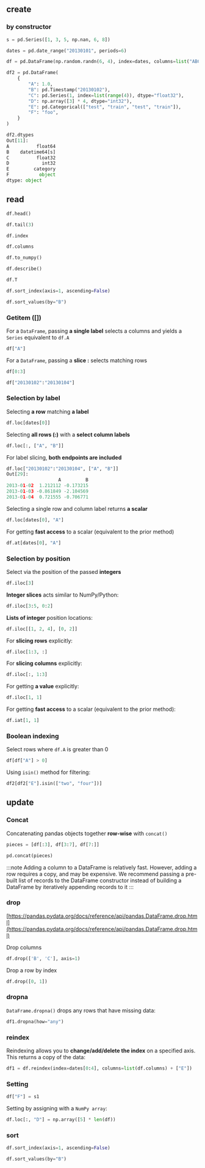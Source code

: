 
## create

### by constructor

```py
s = pd.Series([1, 3, 5, np.nan, 6, 8])
```

```py
dates = pd.date_range("20130101", periods=6)

df = pd.DataFrame(np.random.randn(6, 4), index=dates, columns=list("ABCD"))
```

```py
df2 = pd.DataFrame(
    {
        "A": 1.0,
        "B": pd.Timestamp("20130102"),
        "C": pd.Series(1, index=list(range(4)), dtype="float32"),
        "D": np.array([3] * 4, dtype="int32"),
        "E": pd.Categorical(["test", "train", "test", "train"]),
        "F": "foo",
    }
)

df2.dtypes
Out[11]: 
A          float64
B    datetime64[s]
C          float32
D            int32
E         category
F           object
dtype: object
```

## read

```py
df.head()

df.tail(3)

df.index

df.columns

df.to_numpy()

df.describe()

df.T

df.sort_index(axis=1, ascending=False)

df.sort_values(by="B")
```

### Getitem ([])

For a `DataFrame`, passing **a single label** selects a columns and yields a `Series` equivalent to `df.A`

```py
df["A"]
```

For a `DataFrame`, passing a **slice :** selects matching rows

```py
df[0:3]

df["20130102":"20130104"]
```

### Selection by label

Selecting **a row** matching **a label**

```py
df.loc[dates[0]]
```

Selecting **all rows (:)** with a **select column labels**

```py
df.loc[:, ["A", "B"]]
```

For label slicing, **both endpoints are included**

```py
df.loc["20130102":"20130104", ["A", "B"]]
Out[29]: 
                   A         B
2013-01-02  1.212112 -0.173215
2013-01-03 -0.861849 -2.104569
2013-01-04  0.721555 -0.706771
```

Selecting a single row and column label returns **a scalar**

```py
df.loc[dates[0], "A"]
```

For getting **fast access** to a scalar (equivalent to the prior method)

```py
df.at[dates[0], "A"]
```

### Selection by position

Select via the position of the passed **integers**

```py
df.iloc[3]
```

**Integer slices** acts similar to NumPy/Python:

```py
df.iloc[3:5, 0:2]
```

**Lists of integer** position locations:

```py
df.iloc[[1, 2, 4], [0, 2]]
```

For **slicing rows** explicitly:

```py
df.iloc[1:3, :]
```

For **slicing columns** explicitly:

```py
df.iloc[:, 1:3]
```

For getting **a value** explicitly:

```py
df.iloc[1, 1]
```

For getting **fast access** to a scalar (equivalent to the prior method):

```py
df.iat[1, 1]
```

### Boolean indexing

Select rows where `df.A` is greater than 0

```py
df[df["A"] > 0]
```

Using `isin()` method for filtering:

```py
df2[df2["E"].isin(["two", "four"])]
```

## update

### Concat

Concatenating pandas objects together **row-wise** with `concat()`

```py
pieces = [df[:3], df[3:7], df[7:]]

pd.concat(pieces)
```

:::note
Adding a column to a DataFrame is relatively fast. However, adding a row requires a copy, and may be expensive. We recommend passing a pre-built list of records to the DataFrame constructor instead of building a DataFrame by iteratively appending records to it
:::

### drop

[https://pandas.pydata.org/docs/reference/api/pandas.DataFrame.drop.html](https://pandas.pydata.org/docs/reference/api/pandas.DataFrame.drop.html)

Drop columns

```py
df.drop(['B', 'C'], axis=1)
```

Drop a row by index

```py
df.drop([0, 1])
```

### dropna

`DataFrame.dropna()` drops any rows that have missing data:

```py
df1.dropna(how="any")
```

### reindex

Reindexing allows you to **change/add/delete the index** on a specified axis. This returns a copy of the data:

```py
df1 = df.reindex(index=dates[0:4], columns=list(df.columns) + ["E"])
```

### Setting

```py
df["F"] = s1
```

Setting by assigning with a `NumPy array`:

```py
df.loc[:, "D"] = np.array([5] * len(df))
```

### sort

```py
df.sort_index(axis=1, ascending=False)

df.sort_values(by="B")
```
